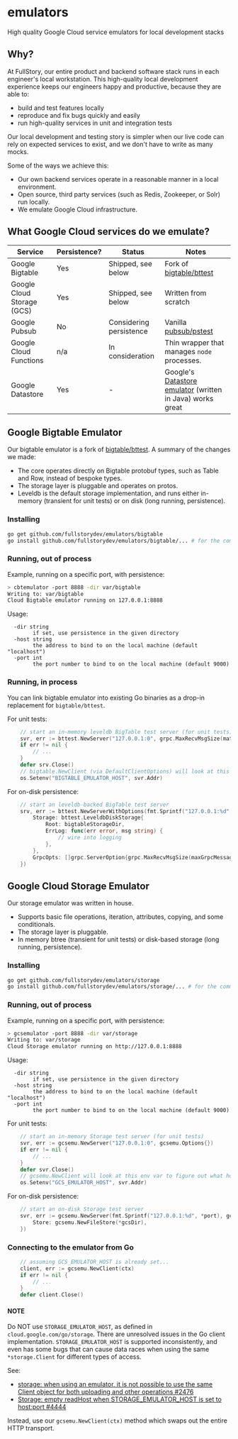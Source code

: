 # emulators
High quality Google Cloud service emulators for local development stacks

## Why?

At FullStory, our entire product and backend software stack runs in each engineer's local workstation. This high-quality local development experience keeps our engineers happy and productive, because they are able to:

- build and test features locally
- reproduce and fix bugs quickly and easily
- run high-quality services in unit and integration tests

Our local development and testing story is simpler when our live code can rely on expected services to exist, and we don't have to write as many mocks.

Some of the ways we achieve this:

- Our own backend services operate in a reasonable manner in a local environment.
- Open source, third party services (such as Redis, Zookeeper, or Solr) run locally.
- We emulate Google Cloud infrastructure.

## What Google Cloud services do we emulate?

| Service                    | Persistence? | Status                  | Notes                                                                                                                         |
|----------------------------|--------------|-------------------------|-------------------------------------------------------------------------------------------------------------------------------|
| Google Bigtable            | Yes          | Shipped, see below      | Fork of [bigtable/bttest](https://github.com/googleapis/google-cloud-go/tree/master/bigtable/bttest)                          |
| Google Cloud Storage (GCS) | Yes          | Shipped, see below      | Written from scratch                                                                                                          |
| Google Pubsub              | No           | Considering persistence | Vanilla [pubsub/pstest](https://github.com/googleapis/google-cloud-go/tree/master/pubsub/pstest)                              |
| Google Cloud Functions     | n/a          | In consideration        | Thin wrapper that manages `node` processes.                                                                                   |
| Google Datastore           | Yes          | -                       | Google's [Datastore emulator](https://cloud.google.com/datastore/docs/tools/datastore-emulator) (written in Java) works great |

## Google Bigtable Emulator

Our bigtable emulator is a fork of [bigtable/bttest](https://github.com/googleapis/google-cloud-go/tree/master/bigtable/bttest).  A summary of the changes we made:
- The core operates directly on Bigtable protobuf types, such as Table and Row, instead of bespoke types.
- The storage layer is pluggable and operates on protos.
- Leveldb is the default storage implementation, and runs either in-memory (transient for unit tests) or on disk (long running, persistence).

### Installing

```sh
go get github.com/fullstorydev/emulators/bigtable
go install github.com/fullstorydev/emulators/bigtable/... # for the command-line `cbtemulator`
```

### Running, out of process

Example, running on a specific port, with persistence:
```sh
> cbtemulator -port 8888 -dir var/bigtable
Writing to: var/bigtable
Cloud Bigtable emulator running on 127.0.0.1:8888
```

Usage:
```
  -dir string
    	if set, use persistence in the given directory
  -host string
    	the address to bind to on the local machine (default "localhost")
  -port int
    	the port number to bind to on the local machine (default 9000)
```

### Running, in process

You can link bigtable emulator into existing Go binaries as a drop-in replacement for `bigtable/bttest`.

For unit tests:
```go
	// start an in-memory leveldb BigTable test server (for unit tests)
	svr, err := bttest.NewServer("127.0.0.1:0", grpc.MaxRecvMsgSize(math.MaxInt32))
	if err != nil { 
		// ...
	}
	defer srv.Close()
	// bigtable.NewClient (via DefaultClientOptions) will look at this env var to figure out what host to talk to
	os.Setenv("BIGTABLE_EMULATOR_HOST", svr.Addr)
```

For on-disk persistence:
```go
	// start an leveldb-backed BigTable test server
	srv, err := bttest.NewServerWithOptions(fmt.Sprintf("127.0.0.1:%d", *btport), bttest.Options{
		Storage: bttest.LeveldbDiskStorage{
			Root: bigtableStorageDir,
			ErrLog: func(err error, msg string) {
				// wire into logging
			},
		},
		GrpcOpts: []grpc.ServerOption{grpc.MaxRecvMsgSize(maxGrpcMessageSize)},
	})
```

## Google Cloud Storage Emulator

Our storage emulator was written in house.
- Supports basic file operations, iteration, attributes, copying, and some conditionals.
- The storage layer is pluggable.
- In memory btree (transient for unit tests) or disk-based storage (long running, persistence).

### Installing

```sh
go get github.com/fullstorydev/emulators/storage
go install github.com/fullstorydev/emulators/storage/... # for the command-line `gcsemulator`
```

### Running, out of process

Example, running on a specific port, with persistence:
```sh
> gcsemulator -port 8888 -dir var/storage
Writing to: var/storage
Cloud Storage emulator running on http://127.0.0.1:8888
```

Usage:
```
  -dir string
    	if set, use persistence in the given directory
  -host string
    	the address to bind to on the local machine (default "localhost")
  -port int
    	the port number to bind to on the local machine (default 9000)
```

For unit tests:
```go
	// start an in-memory Storage test server (for unit tests)
	svr, err := gcsemu.NewServer("127.0.0.1:0", gcsemu.Options{})
	if err != nil {
		// ...
	}
	defer svr.Close()
	// gcsemu.NewClient will look at this env var to figure out what host/port to talk to
	os.Setenv("GCS_EMULATOR_HOST", svr.Addr)
```

For on-disk persistence:
```go
	// start an on-disk Storage test server
	svr, err := gcsemu.NewServer(fmt.Sprintf("127.0.0.1:%d", *port), gcsemu.Options{
		Store: gcsemu.NewFileStore(*gcsDir),
	})
```

### Connecting to the emulator from Go

```go
	// assuming GCS_EMULATOR_HOST is already set...
	client, err := gcsemu.NewClient(ctx)
	if err != nil {
		// ...
	}
	defer client.Close()
```

#### NOTE ####

Do NOT use `STORAGE_EMULATOR_HOST`, as defined in `cloud.google.com/go/storage`.  There are unresolved issues in the Go
client implementation.  `STORAGE_EMULATOR_HOST` is supported inconsistently, and even has some bugs that can cause
data races when using the same `*storage.Client` for different types of access.

See:
- [storage: when using an emulator, it is not possible to use the same Client object for both uploading and other operations #2476](https://github.com/googleapis/google-cloud-go/issues/2476)
- [Storage: empty readHost when STORAGE_EMULATOR_HOST is set to host:port #4444](https://github.com/googleapis/google-cloud-go/issues/4444)

Instead, use our `gcsemu.NewClient(ctx)` method which swaps out the entire HTTP transport.
